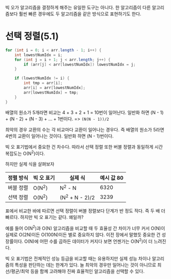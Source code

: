 빅 오가 알고리즘을 결정하게 해주는 유일한 도구는 아니다.
한 알고리즘이 다른 알고리즘보다 훨씬 빠른 경우에도 두 알고리즘을 같은 방식으로 표현하기도 한다.

# 선택 정렬(5.1)

```java
for (int i = 0; i < arr.length - 1; i++) {
	int lowestNumIdx = i;
	for (int j = i + 1; j < arr.length; j++) {
		if (arr[j] < arr[lowestNumIdx]) lowestNumIdx = j;
	}

	if (lowestNumIdx != i) {
		int tmp = arr[i];
		arr[i] = arr[lowestNumIdx];
		arr[lowestNumIdx] = tmp;
	}
}
```

배열의 원소가 5개라면 비교는 4 + 3 + 2 + 1 = 10번이 일어난다.
일반화 하면 (N - 1) + (N - 2) + (N - 3) + ... + 1번이다. => `(N(N - 1))/2`

최악의 경우 교환의 수는 각 비교마다 교환이 일어나는 경우다.
즉 배열의 원소가 5라면 4번의 교환이 일어나는 것이다.
일반화 하면 (N - 1)번이다.

빅 오 표기법에서 중요한 건 차수다. 따라서 선택 정렬 또한 버블 정렬과 동일하게 시간 복잡도는 O(N<sup>2</sup>)이다.

하지만 실제 식을 살펴보자

| 정렬 방식 | 빅 오 표기           | 실제 식                      | 예시 값 80 |
| ----- | ---------------- | ------------------------- | ------- |
| 버블 정렬 | O(N<sup>2</sup>) | N<sup>2</sup> - N         | 6320    |
| 선택 정렬 | O(N<sup>2</sup>) | (N<sup>2</sup> + N - 2)/2 | 3239    |
표에서 비교한 바에 따르면 선택 정렬이 버블 정렬보다 단계가 반 정도 적다. 즉 두 배 더 빠르다.
하지만 빅 오 표기는 같다. 왜일까?

예를 들어 O(N<sup>2</sup>)과 O(N) 알고리즘을 비교할 때 두 효율성 간 차이가 너무 커서 O(N)이 실제로 O(2N)이든 O(100N)이든 별로 중요하지 않다.
이전 장에서 말했듯 중요한 건 성장률이다.
O(N)에 어떤 수를 곱하든 데이터가 커지다 보면 언젠가는 O(N<sup>2</sup>)이 더 느려진다.

빅 오 표기법은 전체적인 성능 등급을 비교할 때는 유용하지만 실제 성능 차이나 알고리즘의 특성을 판단하는 데는 한계가 있다.
늘 최악의 경우만 일어나는 것이 아니므로 최선/평균/최악 등을 함께 고려해야 진짜 효율적인 알고리즘을 선택할 수 있다.


